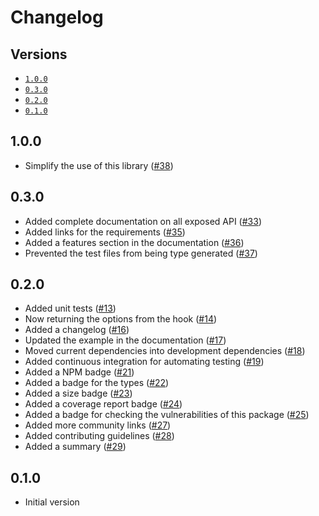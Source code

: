 # Changelog

## Versions

- [`1.0.0`](#100)
- [`0.3.0`](#030)
- [`0.2.0`](#020)
- [`0.1.0`](#010)

## 1.0.0

- Simplify the use of this library ([#38](https://github.com/aminnairi/saint-bernard/issues/38))

## 0.3.0

- Added complete documentation on all exposed API ([#33](https://github.com/aminnairi/saint-bernard/pull/33))
- Added links for the requirements ([#35](https://github.com/aminnairi/saint-bernard/pull/35))
- Added a features section in the documentation ([#36](https://github.com/aminnairi/saint-bernard/pull/36))
- Prevented the test files from being type generated ([#37](https://github.com/aminnairi/saint-bernard/pull/37))

## 0.2.0

- Added unit tests ([#13](https://github.com/aminnairi/saint-bernard/pull/13))
- Now returning the options from the hook ([#14](https://github.com/aminnairi/saint-bernard/pull/14))
- Added a changelog ([#16](https://github.com/aminnairi/saint-bernard/pull/16))
- Updated the example in the documentation ([#17](https://github.com/aminnairi/saint-bernard/pull/17))
- Moved current dependencies into development dependencies ([#18](https://github.com/aminnairi/saint-bernard/pull/18))
- Added continuous integration for automating testing ([#19](https://github.com/aminnairi/saint-bernard/pull/19))
- Added a NPM badge ([#21](https://github.com/aminnairi/saint-bernard/pull/21))
- Added a badge for the types ([#22](https://github.com/aminnairi/saint-bernard/pull/22))
- Added a size badge ([#23](https://github.com/aminnairi/saint-bernard/pull/23))
- Added a coverage report badge ([#24](https://github.com/aminnairi/saint-bernard/pull/24))
- Added a badge for checking the vulnerabilities of this package ([#25](https://github.com/aminnairi/saint-bernard/pull/25))
- Added more community links ([#27](https://github.com/aminnairi/saint-bernard/pull/27))
- Added contributing guidelines ([#28](https://github.com/aminnairi/saint-bernard/pull/28))
- Added a summary ([#29](https://github.com/aminnairi/saint-bernard/pull/29))

## 0.1.0

- Initial version
